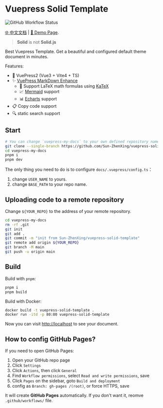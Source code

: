 # Vuepress Solid Template

![GitHub Workflow Status](https://img.shields.io/github/actions/workflow/status/Sun-ZhenXing/vuepress-solid-template/deploy-docs.yml?branch=main)

[🌐 中文文档](./README.zh.md) | [🚀 Demo Page](https://blog.alexsun.top/vuepress-solid-template/).

> **Solid** is not **Solid.js**

Best Vuepress Template. Get a beautiful and configured default theme document in minutes.


Features:
- 🎉 VuePress2 (Vue3 + Vite4 + TS)
- ✨ [VuePress MarkDown Enhance](https://vuepress-theme-hope.github.io/v2/md-enhance/)
    - 📖 Support LaTeX math formulas using [KaTeX](https://katex.org/)
    - 📈 [Mermaid](https://mermaid-js.github.io/mermaid/#/) support
    - 📊 [Echarts](https://echarts.apache.org/) support
- 📋 Copy code support
- 🔍 static search support

## Start

```bash
# You can change `vuepress-my-docs` to your own defined repository name
git clone --single-branch https://github.com/Sun-ZhenXing/vuepress-solid-template.git vuepress-my-docs --depth=1
cd vuepress-my-docs
pnpm i
pnpm dev
```

The only thing you need to do is to configure `docs/.vuepress/config.ts`：
1. change `USER_NAME` to yours.
2. change `BASE_PATH` to your repo name.

## Uploading code to a remote repository

Change `${YOUR_REPO}` to the address of your remote repository.

```bash
cd vuepress-my-docs
rm -rf .git
git init
git add .
git commit -m "init from Sun-ZhenXing/vuepress-solid-template"
git remote add origin ${YOUR_REPO}
git branch -M main
git push -u origin main
```
## Build

Build with `pnpm`:

```bash
pnpm i
pnpm build
```

Build with Docker:

```bash
docker build -t vuepress-solid-template .
docker run -itd -p 80:80 vuepress-solid-template
```

Now you can visit <http://localhost> to see your document.

## How to config GitHub Pages?

If you need to open GitHub Pages:

1. Open your GitHub repo page
2. Click `Settings`
3. Click `Actions`, then click `General`
4. Find `Workflow permissions`, select `Read and write permissions`, save
5. Click `Pages` on the sidebar, goto `Build and deployment`
6. config as `Branch: gh-pages /(root)`, or force HTTPS, save

It will create **GitHub Pages** automatically. If you don't want it, reomve `.github/workflows/` file.
